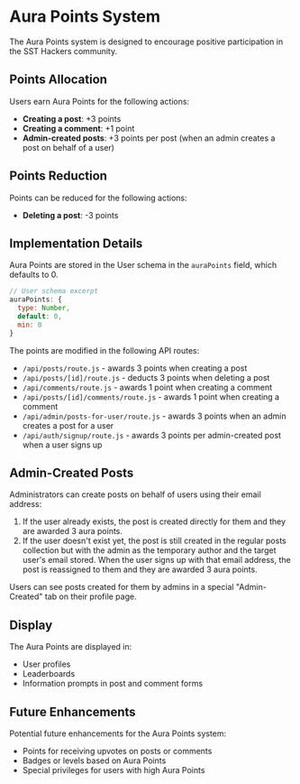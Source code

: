 # Aura Points System

The Aura Points system is designed to encourage positive participation in the SST Hackers community.

## Points Allocation

Users earn Aura Points for the following actions:

- **Creating a post**: +3 points
- **Creating a comment**: +1 point
- **Admin-created posts**: +3 points per post (when an admin creates a post on behalf of a user)

## Points Reduction

Points can be reduced for the following actions:

- **Deleting a post**: -3 points

## Implementation Details

Aura Points are stored in the User schema in the `auraPoints` field, which defaults to 0.

```javascript
// User schema excerpt
auraPoints: {
  type: Number,
  default: 0,
  min: 0
}
```

The points are modified in the following API routes:
- `/api/posts/route.js` - awards 3 points when creating a post
- `/api/posts/[id]/route.js` - deducts 3 points when deleting a post
- `/api/comments/route.js` - awards 1 point when creating a comment
- `/api/posts/[id]/comments/route.js` - awards 1 point when creating a comment
- `/api/admin/posts-for-user/route.js` - awards 3 points when an admin creates a post for a user
- `/api/auth/signup/route.js` - awards 3 points per admin-created post when a user signs up

## Admin-Created Posts

Administrators can create posts on behalf of users using their email address:

1. If the user already exists, the post is created directly for them and they are awarded 3 aura points.
2. If the user doesn't exist yet, the post is still created in the regular posts collection but with the admin as the temporary author and the target user's email stored. When the user signs up with that email address, the post is reassigned to them and they are awarded 3 aura points.

Users can see posts created for them by admins in a special "Admin-Created" tab on their profile page.

## Display

The Aura Points are displayed in:
- User profiles
- Leaderboards
- Information prompts in post and comment forms

## Future Enhancements

Potential future enhancements for the Aura Points system:
- Points for receiving upvotes on posts or comments
- Badges or levels based on Aura Points
- Special privileges for users with high Aura Points 